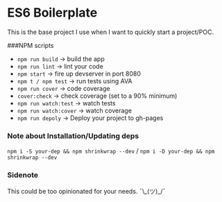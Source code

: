 # ES6 Boilerplate
This is the base project I use when I want to quickly start a project/POC.

###NPM scripts
- `npm run build` -> build the app
- `npm run lint` -> lint your code
- `npm start` -> fire up devserver in port 8080
- `npm t / npm test` -> run tests using AVA
- `npm run cover` -> code coverage
- `cover:check` -> check coverage (set to a 90% minimum)
- `npm run watch:test` -> watch tests
- `npm run watch:cover` -> watch coverage
- `npm run depoly` -> Deploy your project to gh-pages

### Note about Installation/Updating deps
`npm i -S your-dep && npm shrinkwrap --dev` / `npm i -D your-dep && npm shrinkwrap --dev`


### Sidenote
This could be too opinionated for your needs. ¯\\\_(ツ)_/¯
